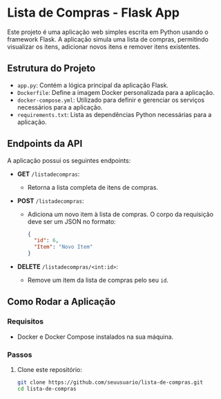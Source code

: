 # Lista de Compras - Flask App

Este projeto é uma aplicação web simples escrita em Python usando o framework Flask. A aplicação simula uma lista de compras, permitindo visualizar os itens, adicionar novos itens e remover itens existentes. 

## Estrutura do Projeto

- `app.py`: Contém a lógica principal da aplicação Flask.
- `Dockerfile`: Define a imagem Docker personalizada para a aplicação.
- `docker-compose.yml`: Utilizado para definir e gerenciar os serviços necessários para a aplicação.
- `requirements.txt`: Lista as dependências Python necessárias para a aplicação.

## Endpoints da API

A aplicação possui os seguintes endpoints:

- **GET** `/listadecompras`:
  - Retorna a lista completa de itens de compras.
  
- **POST** `/listadecompras`:
  - Adiciona um novo item à lista de compras. O corpo da requisição deve ser um JSON no formato: 
    ```json
    {
      "id": 6,
      "Item": "Novo Item"
    }
    ```
  
- **DELETE** `/listadecompras/<int:id>`:
  - Remove um item da lista de compras pelo seu `id`.

## Como Rodar a Aplicação

### Requisitos

- Docker e Docker Compose instalados na sua máquina.

### Passos

1. Clone este repositório:
   ```bash
   git clone https://github.com/seuusuario/lista-de-compras.git
   cd lista-de-compras
